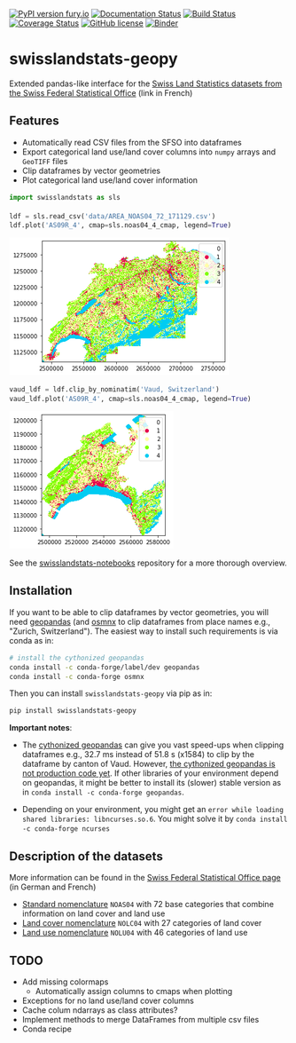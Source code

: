[![PyPI version fury.io](https://badge.fury.io/py/swisslandstats-geopy.svg)](https://pypi.python.org/pypi/swisslandstats-geopy/)
[![Documentation Status](https://readthedocs.org/projects/swisslandstats-geopy/badge/?version=latest)](https://swisslandstats-geopy.readthedocs.io/en/latest/?badge=latest)
[![Build Status](https://travis-ci.org/martibosch/swisslandstats-geopy.svg?branch=master)](https://travis-ci.org/martibosch/swisslandstats-geopy)
[![Coverage Status](https://coveralls.io/repos/github/martibosch/swisslandstats-geopy/badge.svg?branch=master)](https://coveralls.io/github/martibosch/swisslandstats-geopy?branch=master)
[![GitHub license](https://img.shields.io/github/license/martibosch/swisslandstats-geopy.svg)](https://github.com/martibosch/swisslandstats-geopy/blob/master/LICENSE.txt)
[![Binder](https://mybinder.org/badge_logo.svg)](https://mybinder.org/v2/gh/martibosch/swisslandstats-notebooks/master?filepath=overview.ipynb)

# swisslandstats-geopy

Extended pandas-like interface for the [Swiss Land Statistics datasets from the Swiss Federal Statistical Office](https://www.bfs.admin.ch/bfs/fr/home/services/geostat/geodonnees-statistique-federale/sol-utilisation-couverture/statistique-suisse-superficie.html) (link in French)

## Features

* Automatically read CSV files from the SFSO into dataframes
* Export categorical land use/land cover columns into `numpy` arrays and `GeoTIFF` files
* Clip dataframes by vector geometries
* Plot categorical land use/land cover information

```python
import swisslandstats as sls

ldf = sls.read_csv('data/AREA_NOAS04_72_171129.csv')
ldf.plot('AS09R_4', cmap=sls.noas04_4_cmap, legend=True)
```
![landstats](examples/landstats.png)

```python
vaud_ldf = ldf.clip_by_nominatim('Vaud, Switzerland')
vaud_ldf.plot('AS09R_4', cmap=sls.noas04_4_cmap, legend=True)
```
![landstats-vaud](examples/landstats_vaud.png)

See the [swisslandstats-notebooks](https://github.com/martibosch/swisslandstats-notebooks) repository for a more thorough overview.

## Installation

If you want to be able to clip dataframes by vector geometries, you will need [geopandas](https://github.com/geopandas/geopandas) (and [osmnx](https://github.com/gboeing/osmnx) to clip dataframes from place names e.g., "Zurich, Switzerland"). The easiest way to install such requirements is via conda as in:

``` bash
# install the cythonized geopandas
conda install -c conda-forge/label/dev geopandas
conda install -c conda-forge osmnx
```

Then you can install `swisslandstats-geopy` via pip as in:

``` bash
pip install swisslandstats-geopy
```

**Important notes**:

* The [cythonized geopandas](https://jorisvandenbossche.github.io/blog/2017/09/19/geopandas-cython/) can give you vast speed-ups when clipping dataframes e.g., 32.7 ms instead of 51.8 s (x1584) to clip by the dataframe by canton of Vaud. However, [the cythonized geopandas is not production code yet](https://github.com/geopandas/geopandas/issues/473). If other libraries of your environment depend on geopandas, it might be better to install its (slower) stable version as in `conda install -c conda-forge geopandas`.

* Depending on your environment, you might get an `error while loading shared libraries: libncurses.so.6`. You might solve it by `conda install -c conda-forge ncurses`

## Description of the datasets

More information can be found in the [Swiss Federal Statistical Office page](https://www.bfs.admin.ch/bfs/fr/home/services/geostat/geodonnees-statistique-federale/sol-utilisation-couverture/statistique-suisse-superficie.html) (in German and French)

* [Standard nomenclature](https://www.bfs.admin.ch/bfs/fr/home/services/geostat/geodonnees-statistique-federale/sol-utilisation-couverture/statistique-suisse-superficie/nomenclature-standard.html) `NOAS04` with 72 base categories that combine information on land cover and land use
* [Land cover nomenclature](https://www.bfs.admin.ch/bfs/fr/home/services/geostat/geodonnees-statistique-federale/sol-utilisation-couverture/statistique-suisse-superficie/occupation-sol.html) `NOLC04` with 27 categories of land cover
* [Land use nomenclature](https://www.bfs.admin.ch/bfs/fr/home/services/geostat/geodonnees-statistique-federale/sol-utilisation-couverture/statistique-suisse-superficie/utilisation-sol.html) `NOLU04` with 46 categories of land use


## TODO

* Add missing colormaps
  * Automatically assign columns to cmaps when plotting
* Exceptions for no land use/land cover columns
* Cache colum ndarrays as class attributes?
* Implement methods to merge DataFrames from multiple csv files
* Conda recipe
